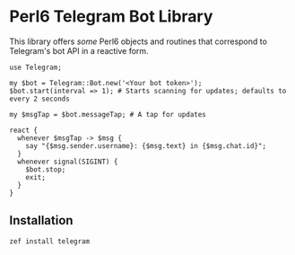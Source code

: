 # Perl6 Telegram Bot Library

This library offers *some* Perl6 objects and routines that correspond to Telegram's bot API in a reactive form.

```perl6
use Telegram;

my $bot = Telegram::Bot.new('<Your bot token>');
$bot.start(interval => 1); # Starts scanning for updates; defaults to every 2 seconds

my $msgTap = $bot.messageTap; # A tap for updates

react {
  whenever $msgTap -> $msg {
    say "{$msg.sender.username}: {$msg.text} in {$msg.chat.id}";
  }
  whenever signal(SIGINT) {
    $bot.stop;
    exit;
  }
}
```

## Installation
`zef install telegram`
